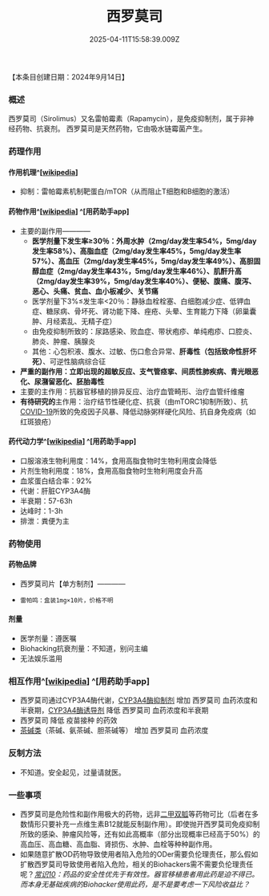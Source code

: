 ﻿---
title: 西罗莫司
description: 
published: true
date: 2025-04-11T15:58:39.009Z
tags: 
editor: markdown
dateCreated: 2025-04-12T10:05:12.112Z
---

【本条目创建日期：2024年9月14日】
### 概述
西罗莫司（Sirolimus）又名雷帕霉素（Rapamycin），是免疫抑制剂，属于非神经药物、抗衰剂。
西罗莫司是天然药物，它由吸水链霉菌产生。
### 药理作用
#### 作用机理^[[wikipedia](https://en.wikipedia.org/wiki/Sirolimus#Pharmacodynamics)]
- 抑制：雷帕霉素机制靶蛋白/mTOR（从而阻止T细胞和B细胞的激活）
#### 药物作用^[[wikipedia](https://en.wikipedia.org/wiki/Sirolimus)] ^[用药助手app]
- 主要的副作用————
  - **医学剂量下发生率≥30％：外周水肿（2mg/day发生率54%，5mg/day发生率58%）、高脂血症（2mg/day发生率45%，5mg/day发生率57%）、高血压（2mg/day发生率45%，5mg/day发生率49%）、高胆固醇血症（2mg/day发生率43%，5mg/day发生率46%）、肌酐升高（2mg/day发生率39%，5mg/day发生率40%）、便秘、腹痛、腹泻、恶心、头痛、贫血、血小板减少、关节痛**
  - 医学剂量下3%≤发生率<20％：静脉血栓栓塞、白细胞减少症、低钾血症、糖尿病、骨坏死、肾功能下降、痤疮、头晕、生育能力下降（卵巢囊肿、月经紊乱、无精子症）
  - 由免疫抑制所致的：尿路感染、败血症、带状疱疹、单纯疱疹、口腔炎、肺炎、肿瘤、胰腺炎
  - 其他：心包积液、腹水、过敏、伤口愈合异常、**肝毒性（包括致命性肝坏死）**、可逆性脑病综合征
- **严重的副作用：立即出现的超敏反应、支气管痉挛、间质性肺疾病、青光眼恶化、尿潴留恶化、胚胎毒性**
- 主要的主作用：抗器官移植的排异反应、治疗血管畸形、治疗血管纤维瘤
- **有待研究的**主作用：治疗结节性硬化症、抗衰（由mTORC1抑制所致）、抗[COVID-19](https://en.wikipedia.org/wiki/COVID-19)所致的免疫因子风暴、降低动脉粥样硬化风险、抗自身免疫病（如红斑狼疮）
#### 药代动力学^[[wikipedia](https://en.wikipedia.org/wiki/Sirolimus)] ^[用药助手app]
- 口服溶液生物利用度：14%，食用高脂食物时生物利用度会降低
- 片剂生物利用度：18%，食用高脂食物时生物利用度会升高
- 血浆蛋白结合率：92%
- 代谢：肝脏CYP3A4酶
- 半衰期：57-63h
- 达峰时：1-3h
- 排泄：粪便为主
### 药物使用
#### 药物品牌
- 西罗莫司片【单方制剂】————
-     雷帕鸣：盒装1mg×10片，价格不明
#### 剂量
- 医学剂量：遵医嘱
- Biohacking抗衰剂量：不知道，别问主编
- 无法娱乐滥用
### 相互作用^[[wikipedia](https://en.wikipedia.org/wiki/Sirolimus)] ^[用药助手app]
- 西罗莫司通过CYP3A4酶代谢，[CYP3A4酶抑制剂](https://overspeed-wiki.github.io/DXM/#CYP3A4%E6%8A%91%E5%88%B6%E5%89%82) 增加 西罗莫司 血药浓度和半衰期，[CYP3A4酶诱导剂](https://overspeed-wiki.github.io/DXM/#CYP3A4%E8%AF%B1%E5%AF%BC%E5%89%82) 降低 西罗莫司 血药浓度和半衰期
- 西罗莫司 降低 疫苗接种 的药效
- [茶碱类](https://overspeed-wiki.github.io/drug/%E8%8C%B6%E7%A2%B1%E7%B1%BB%E8%8D%AF%E7%89%A9/)（茶碱、氨茶碱、胆茶碱等） 增加 西罗莫司 血药浓度
### 反制方法
- 不知道。安全起见，过量请就医。
### 一些事项
- 西罗莫司是危险性和副作用极大的药物，远非[二甲双胍](https://overspeed-wiki.github.io/drug/%E4%BA%8C%E7%94%B2%E5%8F%8C%E8%83%8D/)等药物可比（后者在多数情形只要补充一点维生素B12就能反制副作用）。即使抛开西罗莫司免疫抑制所致的感染、肿瘤风险等，还有如此高概率（部分出现概率已经高于50%）的高血压、高血糖、高血脂、肾损伤、水肿、血栓等种种副作用。
- 如果随意扩散OD药物导致使用者陷入危险的ODer需要负伦理责任，那么假如扩散西罗莫司导致使用者陷入危险，相关的Biohackers需不需要负伦理责任呢？*[常识10](https://overspeed-wiki.github.io/%E5%B8%B8%E8%AF%86/)：药品的安全性优先于有效性。器官移植患者用此药是迫不得已。而本身无基础疾病的Biohacker使用此药，是不是要考虑一下风险收益比？*

